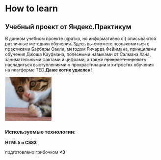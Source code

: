 # How to learn
## Учебный проект от Яндекс.Практикум 

В данном учебном проекте (кратко, но информативно с:) описываются различные методики обучения. Здесь вы сможете познакомиться с практиками Барбары Оакли, методом Ричарда Фейнмана, принципами обучения Джоша Кауфмана, полезными навыками от Салмана Хана, занимательными фактами и цифрами, а также ~~прокрастинировать~~ насладиться выступлениями о прокрастинации и хитростях обучения на платформе TED.**Даже котик удивлен!**

<img  src="./images/gif-1.gif" width="30%">

### Используемые технологии:
**HTML5 и CSS3**

подготовлено грибочком **<3**

